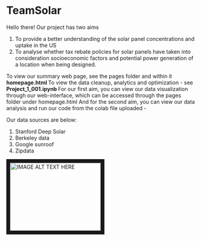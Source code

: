 # TeamSolar

Hello there! 
Our project has two aims
  1. To provide a better understanding of the solar panel concentrations and uptake in the US 
  2. To analyse whether tax rebate policies for solar panels have taken into consideration socioeconomic factors and potential power generation of a location when being designed.

To view our summary web page, see the pages folder and within it <b> homepage.html </b>
To view the data cleanup, analytics and optimization - see <b> Project_1_001.ipynb </b>
For our first aim, you can view our data visualization through our web-interface, which can be accessed through the pages folder under homepage.html
And for the second aim, you can view our data analysis and run our code from the colab file uploaded - 

Our data sources are below:

1. Stanford Deep Solar 
2. Berkeley data
3. Google sunroof
4. Zipdata

<a href="http://www.youtube.com/watch?feature=player_embedded&v=LbAGCPj6K0s
" target="_blank"><img src="http://img.youtube.com/vi/LbAGCPj6K0s/0.jpg" 
alt="IMAGE ALT TEXT HERE" width="240" height="180" border="10" /></a>
